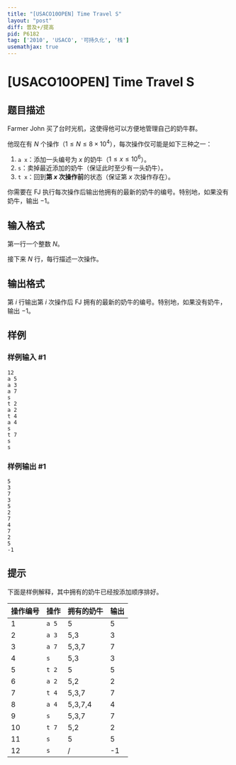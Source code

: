```yaml
---
title: "[USACO10OPEN] Time Travel S"
layout: "post"
diff: 普及+/提高
pid: P6182
tag: ['2010', 'USACO', '可持久化', '栈']
usemathjax: true
---
```


# [USACO10OPEN] Time Travel S
## 题目描述

Farmer John 买了台时光机，这使得他可以方便地管理自己的奶牛群。

他现在有 $N$ 个操作（$1 \leq N \leq 8 \times 10^4$），每次操作仅可能是如下三种之一：

1. `a x`：添加一头编号为 $x$ 的奶牛（$1 \leq x \leq 10^6$）。
2. `s`：卖掉最近添加的奶牛（保证此时至少有一头奶牛）。
3. `t x`：回到**第 $x$ 次操作前**的状态（保证第 $x$ 次操作存在）。

你需要在 FJ 执行每次操作后输出他拥有的最新的奶牛的编号。特别地，如果没有奶牛，输出 $-1$。
## 输入格式

第一行一个整数 $N$。

接下来 $N$ 行，每行描述一次操作。
## 输出格式

第 $i$ 行输出第 $i$ 次操作后 FJ 拥有的最新的奶牛的编号。特别地，如果没有奶牛，输出 $-1$。
## 样例

### 样例输入 #1
```
12
a 5
a 3
a 7
s
t 2
a 2
t 4
a 4
s
t 7
s
s
```
### 样例输出 #1
```
5
3
7
3
5
2
7
4
7
2
5
-1
```
## 提示

下面是样例解释，其中拥有的奶牛已经按添加顺序排好。

| 操作编号 | 操作  | 拥有的奶牛 | 输出 |
| -------- | ----- | ---------- | ---- |
| 1        | `a 5` | 5          | 5    |
| 2        | `a 3` | 5,3        | 3    |
| 3        | `a 7` | 5,3,7      | 7    |
| 4        | `s`   | 5,3        | 3    |
| 5        | `t 2` | 5          | 5    |
| 6        | `a 2` | 5,2        | 2    |
| 7        | `t 4` | 5,3,7      | 7    |
| 8        | `a 4` | 5,3,7,4    | 4    |
| 9        | `s`   | 5,3,7      | 7    |
| 10       | `t 7` | 5,2        | 2    |
| 11       | `s`   | 5          | 5    |
| 12       | `s`   | /          | -1   |
